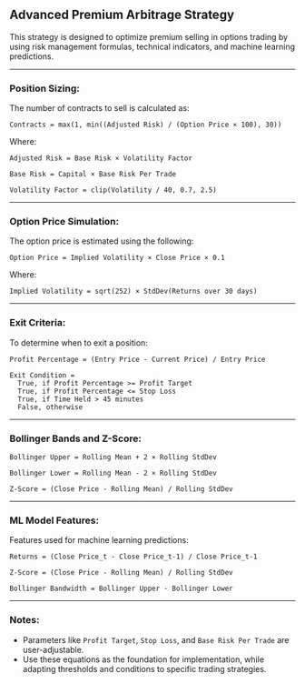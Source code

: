 ## Advanced Premium Arbitrage Strategy

This strategy is designed to optimize premium selling in options trading by using risk management formulas, technical indicators, and machine learning predictions.

---

### Position Sizing:

The number of contracts to sell is calculated as:

```
Contracts = max(1, min((Adjusted Risk) / (Option Price × 100), 30))
```

Where:

```
Adjusted Risk = Base Risk × Volatility Factor
```

```
Base Risk = Capital × Base Risk Per Trade
```

```
Volatility Factor = clip(Volatility / 40, 0.7, 2.5)
```

---

### Option Price Simulation:

The option price is estimated using the following:

```
Option Price = Implied Volatility × Close Price × 0.1
```

Where:

```
Implied Volatility = sqrt(252) × StdDev(Returns over 30 days)
```

---

### Exit Criteria:

To determine when to exit a position:

```
Profit Percentage = (Entry Price - Current Price) / Entry Price
```

```
Exit Condition =
  True, if Profit Percentage >= Profit Target
  True, if Profit Percentage <= Stop Loss
  True, if Time Held > 45 minutes
  False, otherwise
```

---

### Bollinger Bands and Z-Score:

```
Bollinger Upper = Rolling Mean + 2 × Rolling StdDev
```

```
Bollinger Lower = Rolling Mean - 2 × Rolling StdDev
```

```
Z-Score = (Close Price - Rolling Mean) / Rolling StdDev
```

---

### ML Model Features:

Features used for machine learning predictions:

```
Returns = (Close Price_t - Close Price_t-1) / Close Price_t-1
```

```
Z-Score = (Close Price - Rolling Mean) / Rolling StdDev
```

```
Bollinger Bandwidth = Bollinger Upper - Bollinger Lower
```

---

### Notes:

- Parameters like `Profit Target`, `Stop Loss`, and `Base Risk Per Trade` are user-adjustable.
- Use these equations as the foundation for implementation, while adapting thresholds and conditions to specific trading strategies.
